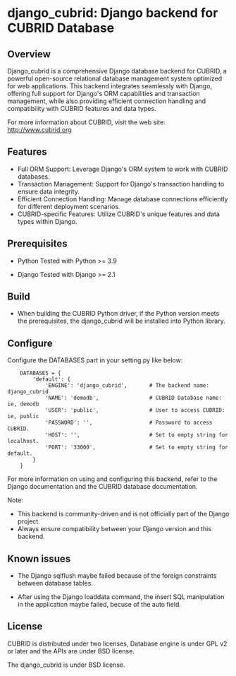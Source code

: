 django_cubrid: Django backend for CUBRID Database
======================

Overview
--------
Django_cubrid is a comprehensive Django database backend for CUBRID, a powerful open-source
relational database management system optimized for web applications. This backend integrates
seamlessly with Django, offering full support for Django's ORM capabilities and transaction
management, while also providing efficient connection handling and compatibility with CUBRID
features and data types.

For more information about CUBRID, visit the web site:
http://www.cubrid.org

Features
--------
- Full ORM Support: Leverage Django's ORM system to work with CUBRID databases.
- Transaction Management: Support for Django's transaction handling to ensure data integrity.
- Efficient Connection Handling: Manage database connections efficiently for different
  deployment scenarios.
- CUBRID-specific Features: Utilize CUBRID's unique features and data types within Django.

Prerequisites
-------------
* Python
  Tested with Python >= 3.9

* Django
  Tested with Django >= 2.1

Build
-----
* When building the CUBRID Python driver, if the Python version meets the prerequisites,
the django_cubrid will be installed into Python library.


Configure
---------
Configure the DATABASES part in your setting.py like below:
```
    DATABASES = {
        'default': {
            'ENGINE': 'django_cubrid',       # The backend name: django_cubrid
            'NAME': 'demodb',                # CUBRID Database name: ie, demodb
            'USER': 'public',                # User to access CUBRID: ie, public
            'PASSWORD': '',                  # Password to access CUBRID.
            'HOST': '',                      # Set to empty string for localhost.
            'PORT': '33000',                 # Set to empty string for default.
        }
    }
```

For more information on using and configuring this backend, refer to the Django
documentation and the CUBRID database documentation.

Note:
- This backend is community-driven and is not officially part of the Django project.
- Always ensure compatibility between your Django version and this backend.

Known issues
------------

* The Django sqlflush maybe failed because of the foreign constraints between database
tables.

* After using the Django loaddata command, the insert SQL manipulation in the application
maybe failed, becuse of the auto field.

License
-------

CUBRID is distributed under two licenses, Database engine is under GPL v2 or
later and the APIs are under BSD license.

The django_cubrid is under BSD license.
